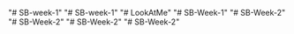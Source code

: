 "# SB-week-1" 
"# SB-week-1" 
"# LookAtMe" 
"# SB-Week-1" 
"# SB-Week-2" 
"# SB-Week-2" 
"# SB-Week-2" 
"# SB-Week-2" 
